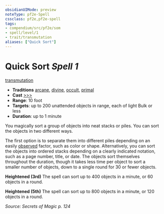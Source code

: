 ```yaml
---
obsidianUIMode: preview
noteType: pf2e-Spell
cssclass: pf2e,pf2e-spell
tags:
- compendium/src/pf2e/som
- spell/level/1
- trait/transmutation
aliases: ["Quick Sort"]
---
```

# Quick Sort *Spell 1*   
[transmutation](rules/traits/transmutation.md "Transmutation School Trait")  

- **Traditions** [arcane](rules/traits/arcane.md "Arcane Tradition Trait"), [divine](rules/traits/divine.md "Divine Tradition Trait"), [occult](rules/traits/occult.md "Occult Tradition Trait"), [primal](rules/traits/primal.md "Primal Tradition Trait")
- **Cast** [>>>](rules/core-rulebook/chapter-9-playing-the-game.md#Actions "Three-Action") 
- **Range**: 10 foot
- **Targets**: up to 200 unattended objects in range, each of light Bulk or less
- **Duration**: up to 1 minute

You magically sort a group of objects into neat stacks or piles. You can sort the objects in two different ways.

The first option is to separate them into different piles depending on an easily [observed](rules/conditions.md#Observed) factor, such as color or shape. Alternatively, you can sort the objects into ordered stacks depending on a clearly indicated notation, such as a page number, title, or date. The objects sort themselves throughout the duration, though it takes less time per object to sort a smaller number of objects, down to a single round for 30 or fewer objects.

**Heightened (3rd)** The spell can sort up to 400 objects in a minute, or 60 objects in a round.

**Heightened (5th)** The spell can sort up to 800 objects in a minute, or 120 objects in a round.

*Source: Secrets of Magic p. 124*